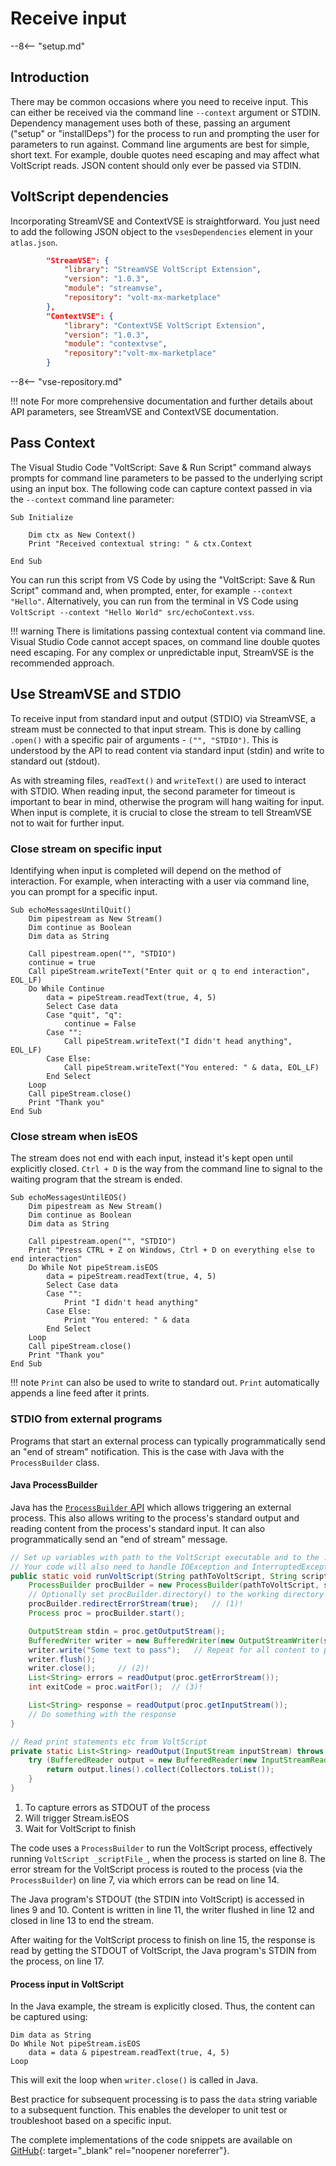 # Receive input

--8<-- "setup.md"

## Introduction

There may be common occasions where you need to receive input. This can either be received via the command line `--context` argument or STDIN. Dependency management uses both of these, passing an argument ("setup" or "installDeps") for the process to run and prompting the user for parameters to run against. Command line arguments are best for simple, short text. For example, double quotes need escaping and may affect what VoltScript reads. JSON content should only ever be passed via STDIN.

## VoltScript dependencies

Incorporating StreamVSE and ContextVSE is straightforward. You just need to add the following JSON object to the `vsesDependencies` element in your `atlas.json`.

```json
        "StreamVSE": {
            "library": "StreamVSE VoltScript Extension",
            "version": "1.0.3",
            "module": "streamvse",
            "repository": "volt-mx-marketplace"
        },
        "ContextVSE": {
            "library": "ContextVSE VoltScript Extension",
            "version": "1.0.3",
            "module": "contextvse",
            "repository":"volt-mx-marketplace"
        }
```

--8<-- "vse-repository.md"

!!! note
    For more comprehensive documentation and further details about API parameters, see StreamVSE and ContextVSE documentation.

## Pass Context

The Visual Studio Code "VoltScript: Save & Run Script" command always prompts for command line parameters to be passed to the underlying script using an input box. The following code can capture context passed in via the `--context` command line parameter:

``` voltscript
Sub Initialize

    Dim ctx as New Context()
    Print "Received contextual string: " & ctx.Context

End Sub
```

You can run this script from VS Code by using the "VoltScript: Save & Run Script" command and, when prompted, enter, for example `--context "Hello"`. Alternatively, you can run from the terminal in VS Code using `VoltScript --context "Hello World" src/echoContext.vss`.

!!! warning
    There is limitations passing contextual content via command line. Visual Studio Code cannot accept spaces, on command line double quotes need escaping. For any complex or unpredictable input, StreamVSE is the recommended approach.

## Use StreamVSE and STDIO

To receive input from standard input and output (STDIO) via StreamVSE, a stream must be connected to that input stream. This is done by calling `.open()` with a specific pair of arguments - `("", "STDIO")`. This is understood by the API to read content via standard input (stdin) and write to standard out (stdout).

As with streaming files, `readText()` and `writeText()` are used to interact with STDIO. When reading input, the second parameter for timeout is important to bear in mind, otherwise the program will hang waiting for input. When input is complete, it is crucial to close the stream to tell StreamVSE not to wait for further input.

### Close stream on specific input

Identifying when input is completed will depend on the method of interaction. For example, when interacting with a user via command line, you can prompt for a specific input.

``` voltscript
Sub echoMessagesUntilQuit()
    Dim pipestream as New Stream()
    Dim continue as Boolean
    Dim data as String
    
    Call pipestream.open("", "STDIO")
    continue = true
    Call pipeStream.writeText("Enter quit or q to end interaction", EOL_LF)
    Do While Continue
        data = pipeStream.readText(true, 4, 5)
        Select Case data
        Case "quit", "q":
            continue = False
        Case "":
            Call pipeStream.writeText("I didn't head anything", EOL_LF)
        Case Else:
            Call pipeStream.writeText("You entered: " & data, EOL_LF)
        End Select
    Loop
    Call pipeStream.close()
    Print "Thank you"
End Sub
```

### Close stream when isEOS

The stream does not end with each input, instead it's kept open until explicitly closed. `Ctrl + D` is the way from the command line to signal to the waiting program that the stream is ended.

``` voltscript
Sub echoMessagesUntilEOS()
    Dim pipestream as New Stream()
    Dim continue as Boolean
    Dim data as String

    Call pipestream.open("", "STDIO")
    Print "Press CTRL + Z on Windows, Ctrl + D on everything else to end interaction"
    Do While Not pipeStream.isEOS
        data = pipeStream.readText(true, 4, 5)
        Select Case data
        Case "":
            Print "I didn't head anything"
        Case Else:
            Print "You entered: " & data
        End Select
    Loop
    Call pipeStream.close()
    Print "Thank you"
End Sub
```

!!! note
    `Print` can also be used to write to standard out. `Print` automatically appends a line feed after it prints.

### STDIO from external programs

Programs that start an external process can typically programmatically send an "end of stream" notification. This is the case with Java with the `ProcessBuilder` class.

#### Java ProcessBuilder

Java has the [`ProcessBuilder` API](https://www.baeldung.com/java-lang-processbuilder-api) which allows triggering an external process. This also allows writing to the process's standard output and reading content from the process's standard input. It can also programmatically send an "end of stream" message.

```java linenums="1"
// Set up variables with path to the VoltScript executable and to the .vss script file to run
// Your code will also need to handle IOException and InterruptedException
public static void runVoltScript(String pathToVoltScript, String scriptFile) throws IOException, InterruptedException {
    ProcessBuilder procBuilder = new ProcessBuilder(pathToVoltScript, scriptFile);
    // Optionally set procBuilder.directory() to the working directory to use, i.e. directory for VoltScript
    procBuilder.redirectErrorStream(true);   // (1)!
    Process proc = procBuilder.start();

    OutputStream stdin = proc.getOutputStream();
    BufferedWriter writer = new BufferedWriter(new OutputStreamWriter(stdin));
    writer.write("Some text to pass");   // Repeat for all content to pass
    writer.flush();
    writer.close();     // (2)!
    List<String> errors = readOutput(proc.getErrorStream());
    int exitCode = proc.waitFor();  // (3)!

    List<String> response = readOutput(proc.getInputStream());
    // Do something with the response
}

// Read print statements etc from VoltScript
private static List<String> readOutput(InputStream inputStream) throws IOException {
    try (BufferedReader output = new BufferedReader(new InputStreamReader(inputStream)))) {
        return output.lines().collect(Collectors.toList());
    }
}
```

1. To capture errors as STDOUT of the process
2. Will trigger Stream.isEOS
3. Wait for VoltScript to finish

The code uses a `ProcessBuilder` to run the VoltScript process, effectively running `VoltScript _scriptFile_`, when the process is started on line 8. The error stream for the VoltScript process is routed to the process (via the `ProcessBuilder`) on line 7, via which errors can be read on line 14.

The Java program's STDOUT (the STDIN into VoltScript) is accessed in lines 9 and 10. Content is written in line 11, the writer flushed in line 12 and closed in line 13 to end the stream.

After waiting for the VoltScript process to finish on line 15, the response is read by getting the STDOUT of VoltScript, the Java program's STDIN from the process, on line 17.

#### Process input in VoltScript

In the Java example, the stream is explicitly closed. Thus, the content can be captured using:

``` voltscript
Dim data as String
Do While Not pipeStream.isEOS
    data = data & pipestream.readText(true, 4, 5)
Loop
```

This will exit the loop when `writer.close()` is called in Java.

Best practice for subsequent processing is to pass the `data` string variable to a subsequent function. This enables the developer to unit test or troubleshoot based on a specific input.

The complete implementations of the code snippets are available on [GitHub](https://github.com/HCL-TECH-SOFTWARE/voltscript-samples/tree/main/samples/input){: target="_blank" rel="noopener noreferrer"}.